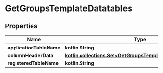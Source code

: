 
# GetGroupsTemplateDatatables

## Properties
| Name | Type | Description | Notes |
| ------------ | ------------- | ------------- | ------------- |
| **applicationTableName** | **kotlin.String** |  |  [optional] |
| **columnHeaderData** | [**kotlin.collections.Set&lt;GetGroupsTemplateColumnHeaderData&gt;**](GetGroupsTemplateColumnHeaderData.md) |  |  [optional] |
| **registeredTableName** | **kotlin.String** |  |  [optional] |



